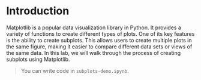 # Introduction

Matplotlib is a popular data visualization library in Python. It provides a variety of functions to create different types of plots. One of its key features is the ability to create subplots. This allows users to create multiple plots in the same figure, making it easier to compare different data sets or views of the same data. In this lab, we will walk through the process of creating subplots using Matplotlib.

> You can write code in `subplots-demo.ipynb`.
